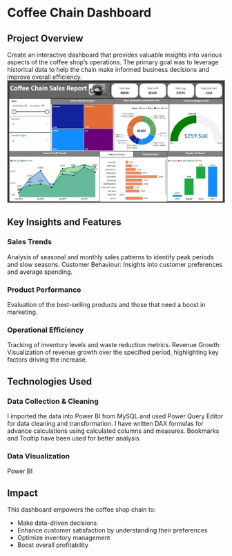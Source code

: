 # Coffee Chain Dashboard

## Project Overview
Create an interactive dashboard that provides valuable insights into various aspects of the coffee shop’s operations. The primary goal was to leverage historical data to help the chain make informed business decisions and improve overall efficiency.
![Dashboard](/assets/dashboard.JPG)

## Key Insights and Features
### Sales Trends 
Analysis of seasonal and monthly sales patterns to identify peak periods and slow seasons.
Customer Behaviour: Insights into customer preferences and average spending.
### Product Performance
Evaluation of the best-selling products and those that need a boost in marketing.
### Operational Efficiency
Tracking of inventory levels and waste reduction metrics.
Revenue Growth: Visualization of revenue growth over the specified period, highlighting key factors driving the increase.

## Technologies Used
### Data Collection & Cleaning
I imported the data into Power BI from MySQL and used Power Query Editor for data cleaning and transformation. I have written DAX formulas for advance calculations using calculated columns and measures. Bookmarks and Tooltip have been used for better analysis. 
### Data Visualization
Power BI

## Impact
This dashboard empowers the coffee shop chain to:
- Make data-driven decisions
- Enhance customer satisfaction by understanding their preferences
- Optimize inventory management
- Boost overall profitability





